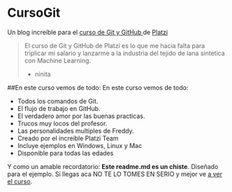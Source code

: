 # CursoGit 
Un blog increíble para el [ curso de Git y GitHub ](https://platzi.com/cursos/git-github/ " curso de Git y GitHub") de [Platzi](https://platzi.com/ "Platzi")
>El curso de Git y GitHub de Platzi es lo que me hacia falta para triplicar mi salario y lanzarme a la industria del tejido de lana sintetica con Machine Learning.
> - ninita

##En este curso vemos de todo: En este curso vemos de todo:
* Todos los comandos de Git.
* El flujo de trabajo en GitHub.
* El verdadero amor por las buenas practicas.
* Trucos muy locos del profesor.
* Las personalidades multiples de Freddy.
* Creado por el increible Platzi Team
* Incluye ejemplos en Windows, Linux y Mac
* Disponible para todas las edades


Y como un amable recordatorio: **Este readme.md es un chiste**. Diseñado para el ejemplo. Si llegas aca NO TE LO TOMES EN SERIO y mejor ve [a ver el curso](https://platzi.com/cursos/git-github/ "a ver el curso").